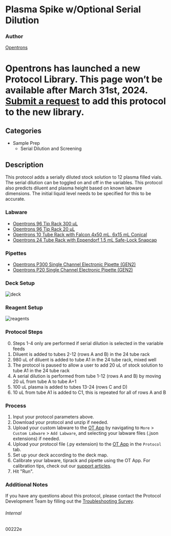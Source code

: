 # Plasma Spike w/Optional Serial Dilution


### Author
[Opentrons](https://opentrons.com/)



# Opentrons has launched a new Protocol Library. This page won’t be available after March 31st, 2024. [Submit a request](https://docs.google.com/forms/d/e/1FAIpQLSdYYp9QCKow4nn0KlCVsMS3HX0eJ0N9O7-erajKvcpT0lWbSg/viewform) to add this protocol to the new library.

## Categories
* Sample Prep
	* Serial Dilution and Screening


## Description
This protocol adds a serially diluted stock solution to 12 plasma filled vials. The serial dilution can be toggled on and off in the variables. This protocol also predicts diluent and plasma height based on known labware dimensions. The initial liquid level needs to be specified for this to be accurate.


### Labware
* [Opentrons 96 Tip Rack 300 µL](https://shop.opentrons.com/collections/opentrons-tips/products/opentrons-300ul-tips)
* [Opentrons 96 Tip Rack 20 µL](https://shop.opentrons.com/collections/opentrons-tips/products/opentrons-10ul-tips)
* [Opentrons 10 Tube Rack with Falcon 4x50 mL, 6x15 mL Conical](https://shop.opentrons.com/collections/opentrons-tips/products/tube-rack-set-1)
* [Opentrons 24 Tube Rack with Eppendorf 1.5 mL Safe-Lock Snapcap](https://shop.opentrons.com/collections/opentrons-tips/products/tube-rack-set-1)


### Pipettes
* [Opentrons P300 Single Channel Electronic Pipette (GEN2)](https://shop.opentrons.com/single-channel-electronic-pipette-p20/)
* [Opentrons P20 Single Channel Electronic Pipette (GEN2)](https://shop.opentrons.com/single-channel-electronic-pipette-p20/)


### Deck Setup
![deck](https://opentrons-protocol-library-website.s3.amazonaws.com/custom-README-images/00222e/deck.png)


### Reagent Setup
![reagents](https://opentrons-protocol-library-website.s3.amazonaws.com/custom-README-images/00222e/reagents.png)


### Protocol Steps
0. Steps 1-4 only are performed if serial dilution is selected in the variable feeds
1. Diluent is added to tubes 2-12 (rows A and B) in the 24 tube rack
2. 980 uL of diluent is added to tube A1 in the 24 tube rack, mixed well
3. The protocol is paused to allow a user to add 20 uL of stock solution to tube A1 in the 24 tube rack
4. A serial dilution is performed from tube 1-12 (rows A and B) by moving 20 uL from tube A to tube A+1
5. 100 uL plasma is added to tubes 13-24 (rows C and D)
6. 10 uL from tube A1 is added to C1, this is repeated for all of rows A and B



### Process
1. Input your protocol parameters above.
2. Download your protocol and unzip if needed.
3. Upload your custom labware to the [OT App](https://opentrons.com/ot-app) by navigating to `More` > `Custom Labware` > `Add Labware`, and selecting your labware files (.json extensions) if needed.
4. Upload your protocol file (.py extension) to the [OT App](https://opentrons.com/ot-app) in the `Protocol` tab.
5. Set up your deck according to the deck map.
6. Calibrate your labware, tiprack and pipette using the OT App. For calibration tips, check out our [support articles](https://support.opentrons.com/en/collections/1559720-guide-for-getting-started-with-the-ot-2).
7. Hit "Run".


### Additional Notes
If you have any questions about this protocol, please contact the Protocol Development Team by filling out the [Troubleshooting Survey](https://protocol-troubleshooting.paperform.co/).


###### Internal
00222e
